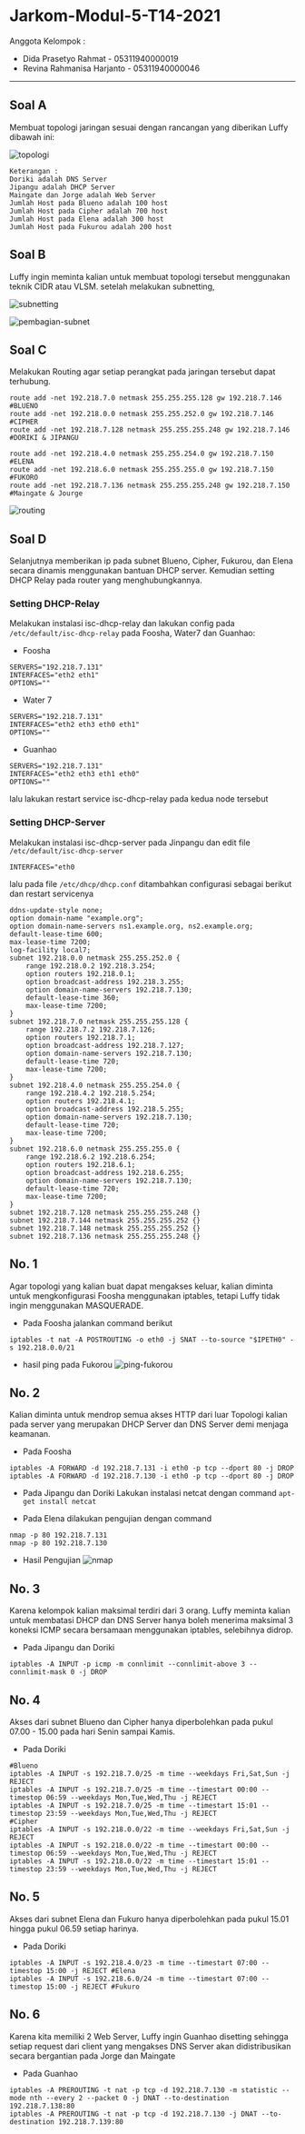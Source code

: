 # Jarkom-Modul-5-T14-2021

Anggota Kelompok :
- Dida Prasetyo Rahmat - 05311940000019 
- Revina Rahmanisa Harjanto - 05311940000046 

--- 

## Soal A

Membuat topologi jaringan sesuai dengan rancangan yang diberikan Luffy dibawah ini:

![topologi](image/topologisoal5.png)

```
Keterangan :  
Doriki adalah DNS Server
Jipangu adalah DHCP Server
Maingate dan Jorge adalah Web Server
Jumlah Host pada Blueno adalah 100 host
Jumlah Host pada Cipher adalah 700 host
Jumlah Host pada Elena adalah 300 host
Jumlah Host pada Fukurou adalah 200 host
```

## Soal B
Luffy ingin meminta kalian untuk membuat topologi tersebut menggunakan teknik CIDR atau VLSM. setelah melakukan subnetting,

![subnetting](image/topologisoal5-subnetting.png)  

![pembagian-subnet](image/pembagian-subnet.png)

## Soal C
Melakukan Routing agar setiap perangkat pada jaringan tersebut dapat terhubung.

```
route add -net 192.218.7.0 netmask 255.255.255.128 gw 192.218.7.146 #BLUENO
route add -net 192.218.0.0 netmask 255.255.252.0 gw 192.218.7.146 #CIPHER
route add -net 192.218.7.128 netmask 255.255.255.248 gw 192.218.7.146 #DORIKI & JIPANGU

route add -net 192.218.4.0 netmask 255.255.254.0 gw 192.218.7.150 #ELENA
route add -net 192.218.6.0 netmask 255.255.255.0 gw 192.218.7.150 #FUKORO
route add -net 192.218.7.136 netmask 255.255.255.248 gw 192.218.7.150 #Maingate & Jourge
```

![routing](image/routing.png)

## Soal D
Selanjutnya memberikan ip pada subnet Blueno, Cipher, Fukurou, dan Elena secara dinamis menggunakan bantuan DHCP server. Kemudian setting DHCP Relay pada router yang menghubungkannya.

### Setting DHCP-Relay
Melakukan instalasi isc-dhcp-relay dan lakukan config pada `/etc/default/isc-dhcp-relay` pada Foosha, Water7 dan Guanhao:
- Foosha
```
SERVERS="192.218.7.131"
INTERFACES="eth2 eth1"
OPTIONS=""
```
- Water 7
```
SERVERS="192.218.7.131"
INTERFACES="eth2 eth3 eth0 eth1"
OPTIONS=""
```
- Guanhao
```
SERVERS="192.218.7.131"
INTERFACES="eth2 eth3 eth1 eth0"
OPTIONS=""
```
lalu lakukan restart service isc-dhcp-relay pada kedua node tersebut

### Setting DHCP-Server
Melakukan instalasi isc-dhcp-server pada Jinpangu dan edit file `/etc/default/isc-dhcp-server`
```
INTERFACES="eth0
```
lalu pada file `/etc/dhcp/dhcp.conf` ditambahkan configurasi sebagai berikut dan restart servicenya
```
ddns-update-style none;
option domain-name "example.org";
option domain-name-servers ns1.example.org, ns2.example.org;
default-lease-time 600;
max-lease-time 7200;
log-facility local7;
subnet 192.218.0.0 netmask 255.255.252.0 {
    range 192.218.0.2 192.218.3.254;
    option routers 192.218.0.1;
    option broadcast-address 192.218.3.255;
    option domain-name-servers 192.218.7.130;
    default-lease-time 360;
    max-lease-time 7200;
}
subnet 192.218.7.0 netmask 255.255.255.128 {
    range 192.218.7.2 192.218.7.126;
    option routers 192.218.7.1;
    option broadcast-address 192.218.7.127;
    option domain-name-servers 192.218.7.130;
    default-lease-time 720;
    max-lease-time 7200;
}
subnet 192.218.4.0 netmask 255.255.254.0 {
    range 192.218.4.2 192.218.5.254;
    option routers 192.218.4.1;
    option broadcast-address 192.218.5.255;
    option domain-name-servers 192.218.7.130;
    default-lease-time 720;
    max-lease-time 7200;
}
subnet 192.218.6.0 netmask 255.255.255.0 {
    range 192.218.6.2 192.218.6.254;
    option routers 192.218.6.1;
    option broadcast-address 192.218.6.255;
    option domain-name-servers 192.218.7.130;
    default-lease-time 720;
    max-lease-time 7200;
}
subnet 192.218.7.128 netmask 255.255.255.248 {}
subnet 192.218.7.144 netmask 255.255.255.252 {}
subnet 192.218.7.148 netmask 255.255.255.252 {}
subnet 192.218.7.136 netmask 255.255.255.248 {}
```

## No. 1
Agar topologi yang kalian buat dapat mengakses keluar, kalian diminta untuk mengkonfigurasi Foosha menggunakan iptables, tetapi Luffy tidak ingin menggunakan MASQUERADE.

- Pada Foosha jalankan command berikut
```
iptables -t nat -A POSTROUTING -o eth0 -j SNAT --to-source "$IPETH0" -s 192.218.0.0/21
```

- hasil ping pada Fukorou
![ping-fukorou](image/ping-fukorou.png)

## No. 2
Kalian diminta untuk mendrop semua akses HTTP dari luar Topologi kalian pada server yang merupakan DHCP Server dan DNS Server demi menjaga keamanan.

- Pada Foosha
```
iptables -A FORWARD -d 192.218.7.131 -i eth0 -p tcp --dport 80 -j DROP
iptables -A FORWARD -d 192.218.7.130 -i eth0 -p tcp --dport 80 -j DROP
```

- Pada Jipangu dan Doriki
Lakukan instalasi netcat dengan command `apt-get install netcat`

- Pada Elena
dilakukan pengujian dengan command
```
nmap -p 80 192.218.7.131
nmap -p 80 192.218.7.130
```

- Hasil Pengujian
![nmap](image/nmap.png)

## No. 3
Karena kelompok kalian maksimal terdiri dari 3 orang. Luffy meminta kalian untuk membatasi DHCP dan DNS Server hanya boleh menerima maksimal 3 koneksi ICMP secara bersamaan menggunakan iptables, selebihnya didrop.

- Pada Jipangu dan Doriki
```
iptables -A INPUT -p icmp -m connlimit --connlimit-above 3 --connlimit-mask 0 -j DROP
```

## No. 4
Akses dari subnet Blueno dan Cipher hanya diperbolehkan pada pukul 07.00 - 15.00 pada hari Senin sampai Kamis.

- Pada Doriki
```
#Blueno
iptables -A INPUT -s 192.218.7.0/25 -m time --weekdays Fri,Sat,Sun -j REJECT
iptables -A INPUT -s 192.218.7.0/25 -m time --timestart 00:00 --timestop 06:59 --weekdays Mon,Tue,Wed,Thu -j REJECT
iptables -A INPUT -s 192.218.7.0/25 -m time --timestart 15:01 --timestop 23:59 --weekdays Mon,Tue,Wed,Thu -j REJECT
#Cipher
iptables -A INPUT -s 192.218.0.0/22 -m time --weekdays Fri,Sat,Sun -j REJECT
iptables -A INPUT -s 192.218.0.0/22 -m time --timestart 00:00 --timestop 06:59 --weekdays Mon,Tue,Wed,Thu -j REJECT
iptables -A INPUT -s 192.218.0.0/22 -m time --timestart 15:01 --timestop 23:59 --weekdays Mon,Tue,Wed,Thu -j REJECT
```

## No. 5
Akses dari subnet Elena dan Fukuro hanya diperbolehkan pada pukul 15.01 hingga pukul 06.59 setiap harinya.
- Pada Doriki
```
iptables -A INPUT -s 192.218.4.0/23 -m time --timestart 07:00 --timestop 15:00 -j REJECT #Elena
iptables -A INPUT -s 192.218.6.0/24 -m time --timestart 07:00 --timestop 15:00 -j REJECT #Fukuro
```

## No. 6
Karena kita memiliki 2 Web Server, Luffy ingin Guanhao disetting sehingga setiap request dari client yang mengakses DNS Server akan didistribusikan secara bergantian pada Jorge dan Maingate

- Pada Guanhao
```
iptables -A PREROUTING -t nat -p tcp -d 192.218.7.130 -m statistic --mode nth --every 2 --packet 0 -j DNAT --to-destination 192.218.7.138:80
iptables -A PREROUTING -t nat -p tcp -d 192.218.7.130 -j DNAT --to-destination 192.218.7.139:80
```